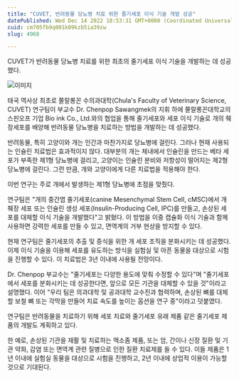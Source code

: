 ```yaml
---
title: "CUVET, 반려동물 당뇨병 치료 위한 줄기세포 이식 기술 개발 성공"
datePublished: Wed Dec 14 2022 18:53:31 GMT+0000 (Coordinated Universal Time)
cuid: cm705fb9q001k09kzb5ia39zw
slug: 4968

---
```



CUVET가 반려동물 당뇨병 치료를 위한 최초의 줄기세포 이식 기술을 개발하는 데 성공했다.

![이미지](https://cdn.hashnode.com/res/hashnode/image/upload/v1739258197750/89d762b3-4d4c-4592-9920-6d9262f34cc2.jpeg)

태국 역사상 최초로 쭐랄롱꼰 수의과대학(Chula's Faculty of Veterinary Science, CUVET) 연구팀이 부교수 Dr. Chenpop Sawangmek의 지휘 하에 쭐랄롱꼰대학교의 스핀오프 기업 Bio ink Co., Ltd.와의 협업을 통해 줄기세포와 세포 이식 기술로 개의 췌장세포를 배양해 반려동물 당뇨병을 치료하는 방법을 개발하는 데 성공했다.

반려동물, 특히 고양이와 개는 인간과 마찬가지로 당뇨병에 걸린다. 그러나 현재 사용되는 인슐린 치료법은 효과적이지 않다. 대부분의 개는 체내에서 인슐린을 만드는 베타 세포가 부족한 제1형 당뇨병에 걸리고, 고양이는 인슐린 분비와 저항성이 떨어지는 제2형 당뇨병에 걸린다. 그런 만큼, 개와 고양이에게 다른 치료법을 적용해야 한다.

이번 연구는 주로 개에서 발생하는 제1형 당뇨병에 초점을 맞췄다.

연구팀은 "개의 중간엽 줄기세포(canine Mesenchymal Stem Cell, cMSC)에서 개 췌장 세포 또는 인슐린 생성 세포(Insulin-Producing Cell, IPC)를 만들고, 손상된 세포를 대체할 이식 기술을 개발했다"고 밝혔다. 이 방법을 이중 캡슐화 이식 기술과 함께 사용하면 강력한 세포를 만들 수 있고, 면역계의 거부 현상을 방지할 수 있다.

현재 연구팀은 줄기세포의 추출 및 증식을 위한 개 세포 조직을 분화시키는 데 성공했다. 이제 이식 기술을 이용해 세포를 유도하는 방식을 실험실 및 아픈 동물을 대상으로 시험을 진행할 수 있다. 이 치료법은 3년 이내에 사용될 전망이다.

Dr. Chenpop 부교수는 "줄기세포는 다양한 용도에 맞춰 수정할 수 있다"며 "줄기세포에서 세포를 분화시키는 데 성공한다면, 앞으로 모든 기관을 대체할 수 있을 것"이라고 설명했다. 이어 "우리 팀은 의과대학 및 공과대학 교수진과 협력하며, 손상된 뼈를 대체할 보철 뼈 또는 각막을 만들어 치료 속도를 높이는 옵션을 연구 중"이라고 덧붙였다.

연구팀은 반려동물을 치료하기 위해 세포 치료와 줄기세포 유래 제품 같은 줄기세포 제품의 개발도 계획하고 있다.

한 예로, 손상된 기관을 재활 및 치료하는 엑소좀 제품, 또는 암, 간이나 신장 질환 및 기관 약화, 감염 또는 면역계 관련 질병으로 인한 질환 치료제를 들 수 있다. 이들 제품은 1년 이내에 실험실 동물을 대상으로 시험을 진행하고, 2년 이내에 상업적 이용이 가능할 것으로 기대된다.